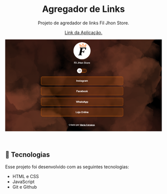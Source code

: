 <h1 align="center"> Agregador de Links </h1>

<p align="center">
Projeto de agredador de links Fil Jhon Store. <br/>
</p>
<p align="center">
<a href="https://fonsecaw.github.io/FilJhonStore/
">Link da Aplicação.</a>
</p>


<p align="center">
  <img alt="License" src="./assets/readme.png">
</p>

<br>


## 🚀 Tecnologias

Esse projeto foi desenvolvido com as seguintes tecnologias:

- HTML e CSS
- JavaScript
- Git e Github

